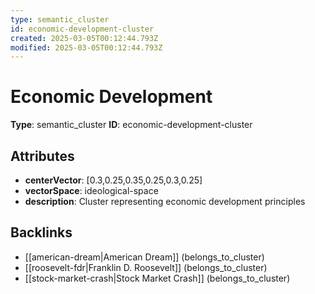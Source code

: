 ```yaml
---
type: semantic_cluster
id: economic-development-cluster
created: 2025-03-05T00:12:44.793Z
modified: 2025-03-05T00:12:44.793Z
---
```


# Economic Development

**Type**: semantic_cluster
**ID**: economic-development-cluster

## Attributes

- **centerVector**: [0.3,0.25,0.35,0.25,0.3,0.25]
- **vectorSpace**: ideological-space
- **description**: Cluster representing economic development principles

## Backlinks

- [[american-dream|American Dream]] (belongs_to_cluster)
- [[roosevelt-fdr|Franklin D. Roosevelt]] (belongs_to_cluster)
- [[stock-market-crash|Stock Market Crash]] (belongs_to_cluster)

